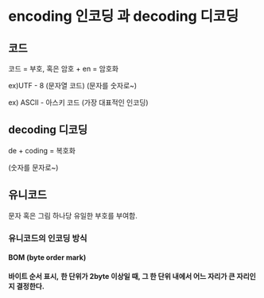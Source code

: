# encoding 인코딩 과 decoding 디코딩

## 코드
코드 = 부호, 혹은 암호  + en = 암호화

ex)UTF - 8 (문자열 코드)  (문자를 숫자로~)



ex) ASCII - 아스키 코드 (가장 대표적인 인코딩)

## decoding 디코딩
de + coding = 복호화

(숫자를 문자로~)

## 유니코드 
문자 혹은 그림 하나당 유일한 부호를 부여함.



### 유니코드의 인코딩 방식

#### BOM (byte order mark)
**바이트 순서 표시,** 
**한 단위가 2byte 이상일 때, 그 한 단위 내에서 어느 자리가 큰 자리인지 결정한다.**